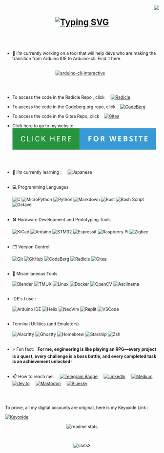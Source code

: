 <img align="right" src="https://visitor-badge.laobi.icu/badge?page_id=Vaishnav-Sabari-Girish.Vaishnav-Sabari-Girish" />


## <h1 align="center"> [![Typing SVG](https://readme-typing-svg.demolab.com?duration=3000&height=70&font=Fira+Code&center=true&pause=300&multiline=true&width=430&lines=Hi+there+%F0%9F%91%8B;I+am+@Vaishnav-Sabari-Girish)](https://git.io/typing-svg) </p>

<br><br>
- 🔭 I’m currently working on a tool that will help devs who are making the transition from Arduino IDE to Arduino-cli. Find it here. <br><br>
<p align="center"><a href="https://github.com/Vaishnav-Sabari-Girish/arduino-cli-interactive"><img src="https://github-readme-stats.vercel.app/api/pin/?username=Vaishnav-Sabari-Girish&repo=arduino-cli-interactive&theme=panda" alt="arduino-cli-interactive" /></a> &nbsp;&nbsp; 
</p>
<br><br>

- To access the code in the Radicle Repo , click &nbsp; &nbsp; [![Radicle](https://img.shields.io/badge/Radicle-7677CA.svg?style=for-the-badge&logo=Radicle&logoColor=white) ](https://app.radicle.xyz/nodes/seed.radicle.garden/rad:z2xtEKkr65SpfQZUQWgqVKSVkfbfw)
- To access the code in the Codeberg.org repo, click &nbsp; &nbsp;[![CodeBerg](https://img.shields.io/badge/Codeberg-2185D0.svg?style=for-the-badge&logo=Codeberg&logoColor=white) ](https://codeberg.org/Vaishnav-Sabari-Girish/arduino-cli-interactive.git)
- To access the code in the Gitea Repo, click &nbsp; &nbsp;[![Gitea](https://img.shields.io/badge/Gitea-609926.svg?style=for-the-badge&logo=Gitea&logoColor=white)
](https://gitea.com/Vaishnav-Sabari-Girish/arduino-cli-interactive)

- Click here to go to my website: &nbsp; &nbsp;[![My Website](click-here-for-website.svg)](https://vaishnav-sabari-girish.github.io/) 

<br> <br>

- 🌱 I’m currently learning : &nbsp; &nbsp;  ![Japanese](https://img.shields.io/badge/%E6%97%A5%E6%9C%AC%E8%AA%9E-red?style=for-the-badge&logo=japan&logoColor=white) <br> <br> 

- 💻 Programming Languages
<br> <br>
![C](https://img.shields.io/badge/C-A8B9CC.svg?style=for-the-badge&logo=C&logoColor=black) ![MicroPython](https://img.shields.io/badge/MicroPython-2B2728.svg?style=for-the-badge&logo=MicroPython&logoColor=white)  ![Python](https://img.shields.io/badge/Python-3776AB.svg?style=for-the-badge&logo=Python&logoColor=white)  ![Markdown](https://img.shields.io/badge/Markdown-000000?style=for-the-badge&logo=markdown&logoColor=white) ![Rust](https://img.shields.io/badge/rust-%23000000.svg?style=for-the-badge&logo=rust&logoColor=white)  ![Bash Script](https://img.shields.io/badge/bash_script-%23121011.svg?style=for-the-badge&logo=gnu-bash&logoColor=white) ![Octave](https://img.shields.io/badge/Octave-0790C0.svg?style=for-the-badge&logo=Octave&logoColor=white) 
<br><br>
- 🛠️ Hardware Development and Prototyping Tools
<br><br>
![KiCad](https://img.shields.io/badge/KiCad-314CB0.svg?style=for-the-badge&logo=KiCad&logoColor=white) ![Arduino](https://img.shields.io/badge/-Arduino-00979D?style=for-the-badge&logo=Arduino&logoColor=whitehttps://www.vectorlogo.zone/logos/arduino/arduino-icon.svg)  ![STM32](https://img.shields.io/badge/STMicroelectronics-03234B.svg?style=for-the-badge&logo=STMicroelectronics&logoColor=white) ![Espressif](https://img.shields.io/badge/espressif-E7352C.svg?style=for-the-badge&logo=espressif&logoColor=white)  ![Raspberry Pi](https://img.shields.io/badge/-Raspberry_Pi-C51A4A?style=for-the-badge&logo=Raspberry-Pi)   ![Zigbee](https://img.shields.io/badge/zigbee-%23EB0443.svg?style=for-the-badge&logo=zigbee&logoColor=white)
<br><br>
- 🗂️  Version Control
<br><br>
![Git](https://img.shields.io/badge/git-%23F05033.svg?style=for-the-badge&logo=git&logoColor=white)  ![GitHub](https://img.shields.io/badge/github-%23121011.svg?style=for-the-badge&logo=github&logoColor=white) ![CodeBerg](https://img.shields.io/badge/Codeberg-2185D0.svg?style=for-the-badge&logo=Codeberg&logoColor=white) ![Radicle](https://img.shields.io/badge/Radicle-7677CA.svg?style=for-the-badge&logo=Radicle&logoColor=white) ![Gitea](https://img.shields.io/badge/Gitea-609926.svg?style=for-the-badge&logo=Gitea&logoColor=white)
<br><br>
- 🧰 Miscellaneous Tools
<br><br>
![Blender](https://img.shields.io/badge/Blender-E87D0D.svg?style=for-the-badge&logo=Blender&logoColor=white)  ![TMUX](https://img.shields.io/badge/tmux-1BB91F?style=for-the-badge&logo=tmux&logoColor=white)  ![Linux](https://img.shields.io/badge/Linux-FCC624.svg?style=for-the-badge&logo=Linux&logoColor=black) ![Docker](https://img.shields.io/badge/Docker-2496ED.svg?style=for-the-badge&logo=Docker&logoColor=white) ![OpenCV](https://img.shields.io/badge/OpenCV-5C3EE8.svg?style=for-the-badge&logo=OpenCV&logoColor=white) ![Asciinema](https://img.shields.io/badge/asciinema-D40000.svg?style=for-the-badge&logo=asciinema&logoColor=white) 
<br><br>
- IDE's I use :
<br><br>
![Arduino IDE](https://img.shields.io/badge/Arduino_IDE-00979D?style=for-the-badge&logo=arduino&logoColor=white)  ![Helix](https://img.shields.io/badge/Helix-281733.svg?style=for-the-badge&logo=Helix&logoColor=white)   ![NeoVim](https://img.shields.io/badge/NeoVim-%2357A143.svg?&style=for-the-badge&logo=neovim&logoColor=white)  ![Replit](https://img.shields.io/badge/replit-667881?style=for-the-badge&logo=replit&logoColor=white)  ![VSCode](https://img.shields.io/badge/Visual_Studio_Code-0078D4?style=for-the-badge&logo=visual%20studio%20code&logoColor=white)
<br> <br>
- Terminal Utilities (and Emulators)
<br><br>
![Alacritty](https://img.shields.io/badge/alacritty-F46D01?style=for-the-badge&logo=alacritty&logoColor=white)   ![Ghostty](https://img.shields.io/badge/Ghostty-212E71?style=for-the-badge&logo=ghostty&logoColor=white)     ![Homebrew](https://img.shields.io/badge/homebrew-FBB040?style=for-the-badge&logo=homebrew&logoColor=white)     ![Starship](https://img.shields.io/badge/starship-DD0B78?style=for-the-badge&logo=starship&logoColor=white)       ![Zsh](https://img.shields.io/badge/Zsh-F15A24?style=for-the-badge&logo=Zsh&logoColor=white)
<br><br>
- ⚡ Fun fact: &nbsp;  **For me, engineering is like playing an RPG—every project is a  quest, every challenge is a boss battle, and every completed task is an achievement unlocked!** <br><br>

- 📫 How to reach me: &nbsp; &nbsp;  <a href="https://t.me/vaishnav_dev"><img src="https://img.shields.io/badge/Telegram-blue?style=for-the-badge&logo=telegram&logoColor=white" alt="Telegram Badge"/></a> &nbsp; &nbsp; 
<a href="https://www.linkedin.com/in/vaishnav-sabari-girish-b492b1264/"><img src="https://img.shields.io/badge/LinkedIn-0A66C2.svg?style=for-the-badge&logo=LinkedIn&logoColor=white" alt="Linkedln"/></a> &nbsp; &nbsp;
<a href="https://medium.com/@forgamesonly684"><img src="https://img.shields.io/badge/Medium-000000.svg?style=for-the-badge&logo=Medium&logoColor=white" alt="Medium" /></a> &nbsp; &nbsp;
<a href="https://dev.to/vaishnav_sabari_girish"><img src="https://img.shields.io/badge/dev.to-0A0A0A.svg?style=for-the-badge&logo=devdotto&logoColor=white" alt="dev.to"/></a> &nbsp; &nbsp;
<a href="https://mastodon.social/@vaishnav_s"><img src="https://img.shields.io/badge/Mastodon-6364FF.svg?style=for-the-badge&logo=Mastodon&logoColor=white" alt="Mastodon"/></a> &nbsp; &nbsp;
<a href="https://bsky.app/profile/vaishnav-dev.bsky.social"><img src="https://img.shields.io/badge/Bluesky-0285FF.svg?style=for-the-badge&logo=Bluesky&logoColor=white" alt="Bluesky"/></a> &nbsp; &nbsp;

<br><br>

To prove, all my digital accounts are original, here is my Keyoxide Link :

<a href="https://keyoxide.org/aspe:keyoxide.org:QRIN4S7L7LWXAZFJ5JWTYGDTHI"><img src="https://img.shields.io/badge/Keyoxide-4D4D4D.svg?style=for-the-badge&logo=Keycloak&logoColor=white" alt="Keyoxide" /></a> &nbsp; &nbsp;



<p align="center"><img width=390 src="http://github-profile-summary-cards.vercel.app/api/cards/stats?username=Vaishnav-Sabari-Girish&theme=2077" alt="readme stats" /></p>
<br>
<p align="center"><img src="http://github-profile-summary-cards.vercel.app/api/cards/profile-details?username=Vaishnav-Sabari-Girish&theme=2077  " alt="stats3"/></p>

<br><br>
